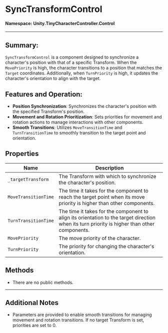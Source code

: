 ﻿# SyncTransformControl

#### **Namespace**: Unity.TinyCharacterController.Control
---

## Summary:
`SyncTransformControl` is a component designed to synchronize a character's position with that of a specific Transform. When the `MovePriority` is high, the character transitions to a position that matches the `Target` coordinates. Additionally, when `TurnPriority` is high, it updates the character's orientation to align with the target.

## Features and Operation:
- **Position Synchronization**: Synchronizes the character's position with the specified Transform's position.
- **Movement and Rotation Prioritization**: Sets priorities for movement and rotation actions to manage interactions with other components.
- **Smooth Transitions**: Utilizes `MoveTransitionTime` and `TurnTransitionTime` to smoothly transition to the target point and orientation.

## Properties
| Name | Description |
|------------------|------|
| `_targetTransform` | The Transform with which to synchronize the character's position. |
| `MoveTransitionTime` | The time it takes for the component to reach the target point when its move priority is higher than other components. |
| `TurnTransitionTime` | The time it takes for the component to align its orientation to the target direction when its turn priority is higher than other components. |
| `MovePriority` | The move priority of the character. |
| `TurnPriority` | The priority for changing the character's orientation. |

## Methods
- There are no public methods.

---
## Additional Notes
- Parameters are provided to enable smooth transitions for managing movement and rotation transitions. If no target Transform is set, priorities are set to 0.
